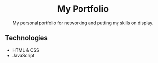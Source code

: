 <h1 align="center">My Portfolio</h1>

<p align="center">
  My personal portfolio for networking and putting my skills on display.
</p>

## Technologies

- HTML & CSS
- JavaScript
